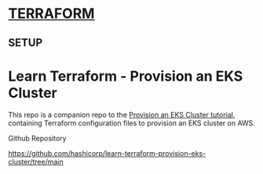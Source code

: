 # [TERRAFORM](https://www.terraform.io)



## SETUP



# Learn Terraform - Provision an EKS Cluster

This repo is a companion repo to the [Provision an EKS Cluster tutorial](https://developer.hashicorp.com/terraform/tutorials/kubernetes/eks), containing
Terraform configuration files to provision an EKS cluster on AWS.

Github Repository

https://github.com/hashicorp/learn-terraform-provision-eks-cluster/tree/main